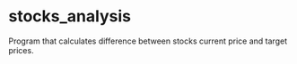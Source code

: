 # stocks_analysis
Program that calculates difference between stocks current price and target prices.
